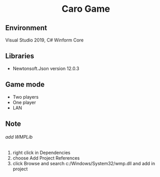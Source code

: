 <h1 align="center">Caro Game</h1>

## Environment
Visual Studio 2019, C# Winform Core

## Libraries
- Newtonsoft.Json version 12.0.3

## Game mode
- Two players
- One player
- LAN

## Note
###### add WMPLib
1) right click in Dependencies
2) choose Add Project References
3) click Browse and search c:/Windows/System32/wmp.dll and add in project
